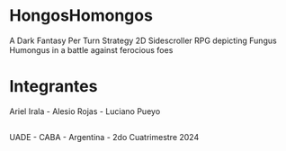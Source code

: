 # HongosHomongos
A Dark Fantasy Per Turn Strategy 2D Sidescroller RPG depicting Fungus Humongus in a battle against ferocious foes

# Integrantes
Ariel Irala - Alesio Rojas - Luciano Pueyo

##
UADE - CABA - Argentina - 2do Cuatrimestre 2024
